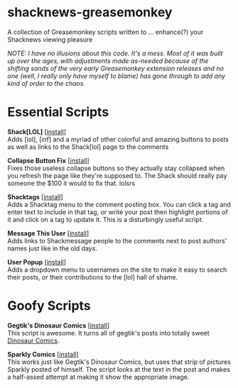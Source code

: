 shacknews-greasemonkey
======================

A collection of Greasemonkey scripts written to ... enhance(?) your Shacknews viewing pleasure

*NOTE: I have no illusions about this code.  It's a mess. Most of it was built up over the ages, with adjustments made as-needed because of the shifting sands of the very early Greasemonkey extension releases and no one (well, I really only have myself to blame) has gone through to add any kind of order to the chaos.*

# Essential Scripts

**Shack[LOL]** [[install](https://github.com/ThomW/shacknews-greasemonkey/raw/master/shack-lol.user.js)]  
Adds [lol], [inf] and a myriad of other colorful and amazing buttons to posts as well as links to the Shack[lol] page to the comments

**Collapse Button Fix** [[install](https://github.com/ThomW/shacknews-greasemonkey/raw/master/shack-collapse.user.js)]  
Fixes those useless collapse buttons so they actually stay collapsed when you refresh the page like they're supposed to. The Shack should really pay someone the $100 it would to fix that.  lolsrs

**Shacktags** [[install](https://github.com/ThomW/shacknews-greasemonkey/raw/master/shack-comment-tags.user.js)]  
Adds a Shacktag menu to the comment posting box. You can click a tag and enter text to include in that tag, or write your post then highlight portions of it and click on a tag to update it. This is a disturbingly useful script.

**Message This User** [[install](https://github.com/ThomW/shacknews-greasemonkey/raw/master/shack-msgthisuser.user.js)]  
Adds links to Shackmessage people to the comments next to post authors' names just like in the old days.

**User Popup** [[install](https://github.com/ThomW/shacknews-greasemonkey/raw/master/shacknews_user_popup.user.js)]  
Adds a dropdown menu to usernames on the site to make it easy to search their posts, or their contributions to the [lol] hall of shame.

# Goofy Scripts

**Gegtik's Dinosaur Comics** [[install](https://github.com/ThomW/shacknews-greasemonkey/raw/master/gegtiks_dinosaur_comics.user.js)]  
This script is awesome. It turns all of gegtik's posts into totally sweet [Dinosaur Comics](http://qwantz.com/).

**Sparkly Comics** [[install](https://github.com/ThomW/shacknews-greasemonkey/raw/master/sparkly_comics.user.js)]  
This works just like Gegtik's Dinosaur Comics, but uses that strip of pictures Sparkly posted of himself. The script looks at the text in the post and makes a half-assed attempt at making it show the appropriate image.
